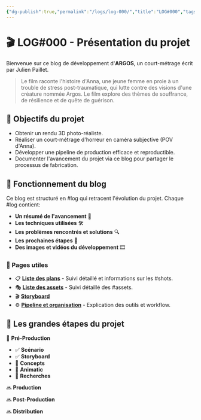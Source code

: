 ```yaml
---
{"dg-publish":true,"permalink":"/logs/log-000/","title":"LOG#000","tags":["log","gardenEntry"],"created":"2025-01-13","updated":"2025-02-16"}
---
```


# 🎬 LOG#000 - Présentation du projet
Bienvenue sur ce blog de développement d'**ARGOS**, un court-métrage écrit par Julien Paillet.

> Le film raconte l'histoire d'Anna, une jeune femme en proie à un trouble de stress post-traumatique, qui lutte contre des visions d'une créature nommée Argos. Le film explore des thèmes de souffrance, de résilience et de quête de guérison.
## 🚀 Objectifs du projet
- Obtenir un rendu 3D photo-réaliste.
- Réaliser un court-métrage d'horreur en caméra subjective (POV d'Anna).
- Développer une pipeline de production efficace et reproductible.
- Documenter l'avancement du projet via ce blog pour partager le processus de fabrication.
## 📖 Fonctionnement du blog
Ce blog est structuré en #log qui retracent l'évolution du projet. Chaque #log contient:
- **Un résumé de l'avancement** 📌
- **Les techniques utilisées** 🛠️
- **Les problèmes rencontrés et solutions** 🔍
- **Les prochaines étapes** 🎯
- **Des images et vidéos du développement** 🎞️
### 📂 Pages utiles
- 📋 **[Liste des plans](shots_list)** - Suivi détaillé et informations sur les #shots.
- 🎭 **[Liste des assets](assets_list)** - Suivi détaillé des #assets.
- 🎬 **[Storyboard](storyboard)** 
- ⚙️ **[Pipeline et organisation](pipeline)** - Explication des outils et workflow.
## 🔄 Les grandes étapes du projet

🔄 **Pré-Production** 
- ✅ **Scénario**
- ✅ **Storyboard**
- 🔄 **Concepts**
- 🔄 **Animatic**
- 🔄 **Recherches**

🔜 **Production**

🔜 **Post-Production**

🔜 **Distribution**




